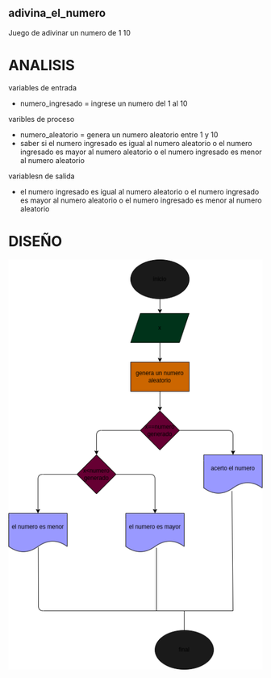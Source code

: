 ## adivina_el_numero
Juego de adivinar un numero de 1 10 

# ANALISIS
variables de entrada
- numero_ingresado = ingrese un numero del 1 al 10

varibles de proceso
- numero_aleatorio = genera un numero aleatorio entre 1 y 10
- saber si el numero ingresado es igual al numero aleatorio o el numero ingresado es mayor al numero aleatorio o el numero ingresado es menor al numero aleatorio

variablesn de salida
- el numero ingresado es igual al numero aleatorio o el numero ingresado es mayor al numero aleatorio o el numero ingresado es menor al numero aleatorio

# DISEÑO
![Diagrama de flujo](diagrama.png "diagrama de flujo")
